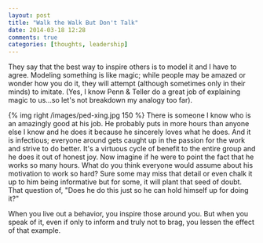 ```yaml
---
layout: post
title: "Walk the Walk But Don't Talk"
date: 2014-03-18 12:28
comments: true
categories: [thoughts, leadership]
---
```

They say that the best way to inspire others is to model it and I have to agree.
Modeling something is like magic; while people may be amazed or wonder how you
do it, they will attempt (although sometimes only in their minds) to imitate.
(Yes, I know Penn & Teller do a great job of explaining magic to us...so let's
not breakdown my analogy too far).

{% img right /images/ped-xing.jpg 150 %}
There is someone I know who is an amazingly good at his job. He probably puts in
more hours than anyone else I know and he does it because he sincerely loves
what he does. And it is infectious; everyone around gets caught up in the
passion for the work and strive to do better. It's a virtuous cycle of benefit
to the entire group and he does it out of honest joy. Now imagine if he were to
point the fact that he works so many hours. What do you think everyone would
assume about his motivation to work so hard? Sure some may miss that detail or
even chalk it up to him being informative but for some, it will plant that seed
of doubt. That question of, "Does he do this just so he can hold himself up for
doing it?"

When you live out a behavior, you inspire those around you. But when you speak
of it, even if only to inform and truly not to brag, you lessen the effect of
that example.
